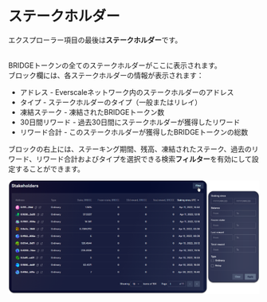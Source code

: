 # ステークホルダー

エクスプローラー項目の最後は**ステークホルダー**です。

\
BRIDGEトークンの全てのステークホルダーがここに表示されます。\
ブロック欄には、各ステークホルダーの情報が表示されます：

* アドレス - Everscaleネットワーク内のステークホルダーのアドレス
* タイプ - ステークホルダーのタイプ（一般またはリレイ）
* 凍結ステーク - 凍結されたBRIDGEトークン数
* 30日間リワード - 過去30日間にステークホルダーが獲得したリワード
* リワード合計 - このステークホルダーが獲得したBRIDGEトークンの総数

ブロックの右上には、ステーキング期間、残高、凍結されたステーク、過去のリワード、リワード合計およびタイプを選択できる検索**フィルター**を有効にして設定することができます。

![](<../../../.gitbook/assets/image (57).png>)
